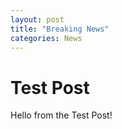 ```yaml
---
layout: post
title: "Breaking News"
categories: News
---
```


# Test Post

Hello from the Test Post!
